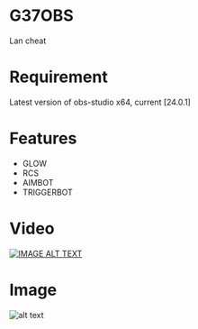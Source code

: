 # G37OBS
Lan cheat

# Requirement
Latest version of obs-studio x64, current [24.0.1]

# Features
* GLOW
* RCS
* AIMBOT
* TRIGGERBOT

# Video
[![IMAGE ALT TEXT](https://i.ytimg.com/vi/HlUdNrAy_pc/maxresdefault.jpg)](https://www.youtube.com/watch?v=HlUdNrAy_pc "G37OBS - LANHACK")

# Image
![alt text](https://i.imgur.com/HUNElpi.png)
